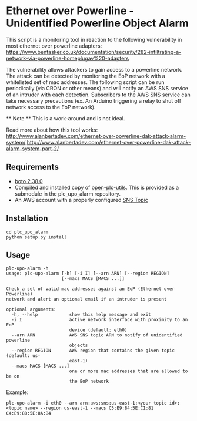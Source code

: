 # Ethernet over Powerline - Unidentified Powerline Object Alarm

This script is a monitoring tool in reaction to the following vulnerability in most ethernet over powerline adapters:
https://www.bentasker.co.uk/documentation/security/282-infiltrating-a-network-via-powerline-homeplugav%20-adapters

The vulnerability allows attackers to gain access to a powerline network. The attack can be detected by monitoring the EoP network with a whitelisted set of mac addresses. The following script can be run periodically (via CRON or other means) and will notify an AWS SNS service of an intruder with each detection. Subscribers to the AWS SNS service can take necessary precautions (ex. An Arduino triggering a relay to shut off network access to the EoP network).

** Note ** This is a work-around and is not ideal.

Read more about how this tool works:
http://www.alanbertadev.com/ethernet-over-powerline-dak-attack-alarm-system/
http://www.alanbertadev.com/ethernet-over-powerline-dak-attack-alarm-system-part-2/

Requirements
-----------
* [boto 2.38.0](https://pypi.python.org/pypi/boto/)
* Compiled and installed copy of [open-plc-utils](https://github.com/qca/open-plc-utils). This is provided as a submodule in the plc_upo_alarm repository.
* An AWS account with a properly configured [SNS Topic](http://docs.aws.amazon.com/sns/latest/dg/CreateTopic.html)

Installation
-----------
```
cd plc_upo_alarm
python setup.py install
```

Usage
-----------
```
plc-upo-alarm -h
usage: plc-upo-alarm [-h] [-i I] [--arn ARN] [--region REGION]
                     [--macs MACS [MACS ...]]

Check a set of valid mac addresses against an EoP (Ethernet over Powerline)
network and alert an optional email if an intruder is present

optional arguments:
  -h, --help            show this help message and exit
  -i I                  active network interface with proximity to an EoP
                        device (default: eth0)
  --arn ARN             AWS SNS topic ARN to notify of unidentified powerline
                        objects
  --region REGION       AWS region that contains the given topic (default: us-
                        east-1)
  --macs MACS [MACS ...]
                        one or more mac addresses that are allowed to be on
                        the EoP network
```

Example:
```
plc-upo-alarm -i eth0 --arn arn:aws:sns:us-east-1:<your topic id>:<topic name> --region us-east-1 --macs C5:E9:84:5E:C1:81 C4:E9:88:5E:8A:B4
```

